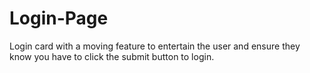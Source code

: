 # Login-Page
Login card with a moving feature to entertain the user and ensure they know you have to click the submit button to login.
